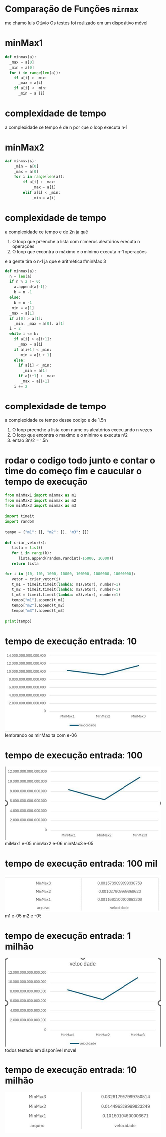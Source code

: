 # Comparação de Funções `minmax`

me chamo luis Otávio 
Os testes foi realizado em um dispositivo móvel
# minMax1 
```python
def minmax(a):
  _max = a[0]
  _min = a[0]
  for i in range(len(a)):
    if a[i] > _max:
      _max = a[i]
    if a[i] < _min:
      _min = a [i]
```
# complexidade de tempo 
a complexidade de tempo é de n por que o loop executa n-1

# minMax2

```python
def minmax(a):
    _min = a[0]
    _max = a[0]
    for i in range(len(a)):
        if a[i] > _max:
            _max = a[i]
        elif a[i] < _min:
            _min = a[i]
```
# complexidade de tempo 
a complexidade de tempo e de 2n ja quê 



1. O loop que preenche a lista com números aleatórios executa n operações
2. O loop que encontra o máximo e o mínimo executa n-1 operações

e a gente tira o n-1 ja que e aritmética 
#minMax 3
```python
def minmax(a):
  n = len(a)
  if n % 2 != 0:
    a.append(a[-1])
    b = n -1
  else:
    b = n -1
  _min = a[1]
  _max = a[1]
  if a[0] > a[1]:
    _min, _max = a[0], a[1]
  i = 2
  while i <= b:
    if a[i] > a[i+1]:
      _max = a[i]
    if a[i+1] < _min:
      _min = a[i + 1]
    else: 
      if a[i] < _min:
        _min = a[1]
      if a[i+1] > _max:
       _max = a[i+1]
    i += 2
```
# complexidade de tempo 
a complexidade de tempo desse codigo e de 1.5n
1. O loop preenche a lista com numeros aleatórios executando n vezes
2. O loop que encontra o maximo e o minimo e executa n/2
3. entao 3n/2 = 1.5n

# rodar o codigo todo junto e contar o time do começo fim e caucular o tempo de execução 

```python
from minMax1 import minmax as m1
from minMax2 import minmax as m2
from minMax3 import minmax as m3

import timeit
import random

tempo = {"m1": [], "m2": [], "m3": []}

def criar_vetor(k):
   lista = list()
   for i in range(k):
      lista.append(random.randint(-16000, 16000))
   return lista

for i in [10, 100, 1000, 10000, 100000, 1000000, 10000000]:
   vetor = criar_vetor(i)
   t_m1 = timeit.timeit(lambda: m1(vetor), number=1)
   t_m2 = timeit.timeit(lambda: m2(vetor), number=1)
   t_m3 = timeit.timeit(lambda: m3(vetor), number=1)
   tempo["m1"].append(t_m1)
   tempo["m2"].append(t_m2)
   tempo["m3"].append(t_m3)

print(tempo)
```
# tempo de execução entrada: 10
![com 10](10.png)
lembrando os minMax ta com e-06

# tempo de execução entrada: 100
![com 100](100.png)
miMax1 e-05
minMax2 e-06
minMax3 e-05
# tempo de execução entrada: 100 mil
![com 100 mil](100k.png)
m1 e-05
m2 e -05
# tempo de execução entrada: 1 milhão 
![com 1 milhao](1k.png)
 todos testado em disponível movel
# tempo de execução entrada: 10 milhão 
![com 10 milhões](10kk.png)


